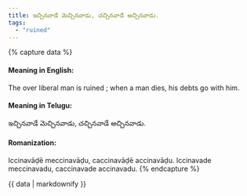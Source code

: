 ```yaml
---
title: ఇచ్చినవాడే మెచ్చినవాడు, చచ్చినవాడే అచ్చినవాడు.
tags:
  - "ruined"
---
```


{% capture data %}
#### Meaning in English:
The over liberal man is ruined ; when a man dies, his debts go with him.

#### Meaning in Telugu:
ఇచ్చినవాడే మెచ్చినవాడు, చచ్చినవాడే అచ్చినవాడు.

#### Romanization:
Iccinavāḍē meccinavāḍu, caccinavāḍē accinavāḍu.
Iccinavade meccinavadu, caccinavade accinavadu.
{% endcapture %}

{{ data | markdownify }}

